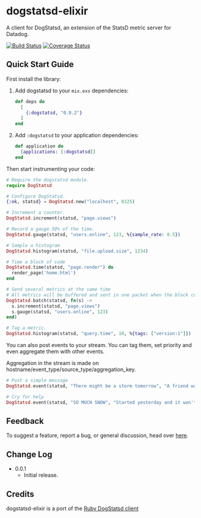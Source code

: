 
dogstatsd-elixir
==============

A client for DogStatsd, an extension of the StatsD metric server for Datadog.

[![Build Status](https://travis-ci.org/adamkittelson/dogstatsd-elixir.svg?branch=master)](https://travis-ci.org/adamkittelson/dogstatsd-elixir)
[![Coverage Status](https://coveralls.io/repos/adamkittelson/dogstatsd-elixir/badge.png?branch=master)](https://coveralls.io/r/adamkittelson/dogstatsd-elixir?branch=master)

Quick Start Guide
-----------------

First install the library:

  1. Add dogstatsd to your `mix.exs` dependencies:

      ```elixir
      def deps do
        [
          {:dogstatsd, "0.0.2"}
        ]
      end
      ```

  2. Add `:dogstatsd` to your application dependencies:

      ```elixir
      def application do
        [applications: [:dogstatsd]]
      end
      ```

Then start instrumenting your code:

``` elixir
# Require the dogstatsd module.
require DogStatsd

# Configure DogStatsd.
{:ok, statsd} = DogStatsd.new("localhost", 8125)

# Increment a counter.
DogStatsd.increment(statsd, "page.views")

# Record a gauge 50% of the time.
DogStatsd.gauge(statsd, "users.online", 123, %{sample_rate: 0.5})

# Sample a histogram
DogStatsd.histogram(statsd, "file.upload.size", 1234)

# Time a block of code
DogStatsd.time(statsd, "page.render") do
  render_page('home.html')
end

# Send several metrics at the same time
# All metrics will be buffered and sent in one packet when the block completes
DogStatsd.batch(statsd, fn(s) ->
  s.increment(statsd, "page.views")
  s.gauge(statsd, "users.online", 123)
end)

# Tag a metric.
DogStatsd.histogram(statsd, "query.time", 10, %{tags: ["version:1"]})
```

You can also post events to your stream. You can tag them, set priority and even aggregate them with other events.

Aggregation in the stream is made on hostname/event_type/source_type/aggregation_key.

``` elixir
# Post a simple message
DogStatsd.event(statsd, "There might be a storm tomorrow", "A friend warned me earlier.")

# Cry for help
DogStatsd.event(statsd, "SO MUCH SNOW", "Started yesterday and it won't stop !!", %{alert_type: "error", tags: ["urgent", "endoftheworld"]})
```


Feedback
--------

To suggest a feature, report a bug, or general discussion, head over
[here](http://github.com/adamkittelson/dogstatsd-elixir/issues/).


Change Log
----------

- 0.0.1
    - Initial release.


Credits
-------

dogstatsd-elixir is a port of the [Ruby DogStatsd client](https://github.com/DataDog/dogstatsd-ruby)

